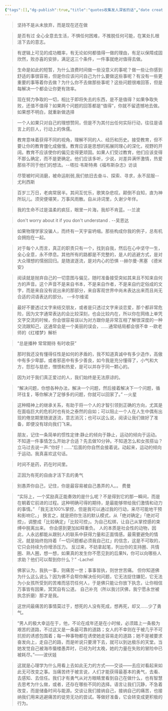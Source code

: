 ```yaml
---
{"tags":[],"dg-publish":true,"title":"quotes收集发人深省的话","date created":"星期五, 一月 5日 2024, 8:18:00 晚上","date modified":"星期五, 四月 4日 2025, 8:35:39 晚上","permalink":"/05notes/永久笔记/quotes收集发人深省的话/","dgPassFrontmatter":true,"noteIcon":""}
---
```


> 坚持不是从未放弃，而是现在还在做

> 是否有过 全心全意去生活，不惧任何困难，不推脱任何可能，在某处扎根活下去的意志。

> 有逻辑上可见的成功概率，有无论如何都值得一做的理由，有足以保障成固欣然，败亦喜的安排，满足这三个条件，一件事就绝对值得去做。

> 生命是如此的短暂，为什么浪费时间做一些没意义的事呢？做一些让你感到舒适的事很容易，但是你应该问问自己为什么要做这些事呢？有没有一些更重要的事等着你去做？为什么你不去做那些事呢？这些问题很难回答，但是每解决一个都会让你更有效率。

> 现在努力争取的一切，相比于即将失去的东西，是不是值得？如果争取失败，还值不值得？如果两个问题的回答都是“值得”，你就不留遗憾地去做。如果想不明白，就重新做选择

> 一个人如果只对自己的理想赞同，但是不为其付出任何实际行动，往往是语言上的巨人，行动上的侏儒。

> 教育意味着获得不同的视角，理解不同的人、经历和历史。接受教育，但不要让你的教育僵化成傲慢。教育应该是思想的拓展同理心的深化，视野的开阔。教育不应该使你的偏见变得更顽固。如果人们受过教育，他们应该变得不那么确定，而不是更确定。他们应该多听，少说，对差异满怀激情，热爱那些不同于他们的想法。--塔拉·韦斯特弗《福布斯杂志》访谈

> 尽管被时间消磨，被命运削弱,我们依旧去奋斗、探索、寻求，永不屈服--尤利西斯


> 百岁三万日，老病常居半。其间互忧乐，歌笑杂悲叹。颠倒不自知，直为神所玩儿。须臾便堪笑，万事风雨散。自从诗词里，久谢少年伴。

> 我的生命不过是温柔的疯狂，眼里一片海，我却不肯蓝。--兰波

> don't worry about it if you don't understand .  --吴恩达

> 如果物理学家没骗人，而终有一天宇宙坍缩。那些构成你我的例子，总有机会拥抱在一起。

> 对于每个人而言，真正的职责只有一个，找到自我，然后在心中坚守一生，全心全意，永不停息。其他所有的路都是不完整的，是人的逃避方式，是对大众理想的懦弱回归。是随波逐流，是对内心的恐惧 --赫尔曼-黑塞 《德米安》

> 阅读就是抛弃自己的一切意图与偏见，随时准备接受突如其来且不知来自何方的声音。这个声音不是来自书本，不是来自作者，不是来自约定俗成的文字，而是来自没有说出来的那部分，来自客观世界中尚未表达出来而且尚无合适的词语表达的部分。 --卡尔维诺

> 最好不要透过文字来结交朋友，或者是只透过文字来谈恋爱，那个都非常危险，因为文字通常表达的会比较深刻，也会比较内在，所以你在网络上单凭文字交流的时候，你会很容易误以为对方跟你是非常互相了解很深度的一种交流跟知己，这通常会是一个美丽的误会，……通常结局都会很不幸 
>    --欧老师的《红楼梦》解析

> “总是播种 常常期待 有时收获”               

> 那时我还没有懂得任性是如何的矛盾的，我不知道真诚中有多少造作，高傲中有多少卑鄙，或者邪恶中有多少善良，如今我是充分懂得了，小气和大方，怨怼与慈悲，憎恨和热爱，是可以并存于同一颗心的。


> 因为对于我们真正爱过的人，我们始终是无法原谅的。



>“解决问题，你想各种办法，解决一个问题，然后接着解决下一个问题，循环往复，等你解决了足够多的问题，你就可以回家了。”  --火星

> 这种精神上的继承关系，有助于将一个人的才智引领到正确的方向，尤其是在面临巨大的危机时也有处之泰然的自如；可以阻止一个人在人生中偶有出现的倦怠期里随波逐流，意志消沉；也可以这么说，阅读让我们做好了准备，即便没有球向我们飞来。

>朋友，记住一条简单的惯性定律:静止的倾向于静止，运动的倾向于运动。不知道一件事情怎么开始才合适？先去做10分钟。不知道怎么和女孩搭讪？立马过去说一声:“你好！……”后面的你自然会接着说。动起来，运动的倾向于运动。我真喜欢这句话。

> 时间不是药，药在时间里。

> 正因为有死的自由才活下去的勇气 

>别愚弄你自己，记住，你是最容易被自己愚弄的人。。 费曼

> “实际上，一个奖励真正能奏效的是什么呢？不是得到它的那一瞬间，而是在朝着它前进的过程。这种明确可得的期待，是最能够带给我们激情和动力的事情。”
「我无法100%掌控，但是我可以通过我的行动，来尽可能地干预和影响它。」
换言之，就是把你生活的默认模式，从「绝对确定」「绝对可控」，调整成「比较确定」「比较可控」。为自己松绑，让自己从掌控感的束缚中脱离出来。
你会感到更加如释重负。
人的本质是社会性的动物，因此，人永远都能从跟别人的联系中获得力量和正面情感。最需要避免的情况，就是始终抱持着「一切问题都必须我自己扛」的信念，这是不可取的，它只会持续为你增添压力。
反过来，不妨拿起笔，列出你的支持圈、共情圈、熟人圈，想一想，如果真的发生你不愿见到的后果N，你可以向哪些人求助？他们可以帮到你什么？”
-Lachel


> 佛家认为，我执一事，则痛苦一世；事事皆执，则世世苦痛。
但你知道佛为什么这么说么？因为佛不会帮你解决任何问题，它无法捉住嫌犯，它无法为小女孩所受到的苦难而惩罚任何人，于是佛只能让你放下执念，让你相信万事皆有因果，冥冥自有公道。 自己补充（所以我讨厌佛，我宁愿永世被执念折磨）那才是我。



> 这世间最痛苦的事情莫过于，想死的人没有死成，想再死，却又……少了勇气。


> “男人的极大幸运在于，他，不论在成年还是在小时候，必须踏上一条极为艰苦的道路，不过这又是一条最可靠的道路；女人的不幸则在于被几乎不可抗拒的诱惑包围着；每一种事物都在诱使她走容易走的道路；她不是被要求奋发向上，走自己的路，而是听说只要滑下去，就可以到达极乐的天堂。当她发觉自己被海市蜃楼愚弄时，已经为时太晚，她的力量在失败的冒险中已被耗尽。”——波伏娃

>这就是心理学为什么用看上去如此无力的方式——交谈——去应对看起来如此无可改变之事。当痛苦终于被言说，人们才能获得最基本的勇气，去看、去感知、去信任。我们才有勇气从对方眼睛里看到自己在做什么，也有智慧去思考为什么做，或者，还存在哪些不同的选择。语言让我们沉静，不急着改变，而是储备时间与能源。交谈让我们接纳自己，接纳自己的痛苦，也接纳我们用来逃避痛苦的徒劳无功的尝试。等做好准备，它会转变成更积极的行为。